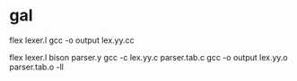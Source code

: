 # gal

flex lexer.l
gcc -o output lex.yy.cc

flex lexer.l
bison parser.y
gcc -c lex.yy.c parser.tab.c
gcc -o output lex.yy.o parser.tab.o -ll
